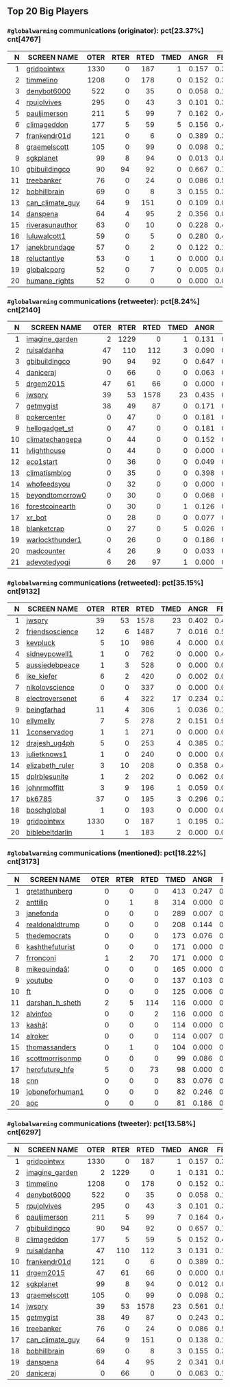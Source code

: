 ## Top 20 Big Players

### `#globalwarming` communications (**originator**): pct[23.37%] cnt[4767]

| N| SCREEN NAME                                              | OTER | RTER | RTED | TMED |  ANGR |  FEAR |  SAD  |  JOY  |NOTES|
|-:| -------------------------------------------------------- | ----:|-----:|-----:|-----:| -----:| -----:| -----:| -----:|-----|
| 1| [gridpointwx](https://twitter.com/gridpointwx)           | 1330 |    0 |  187 |    1 | 0.157 | 0.334 | 0.110 | 0.115 |     |
| 2| [timmelino](https://twitter.com/timmelino)               | 1208 |    0 |  178 |    0 | 0.152 | 0.323 | 0.102 | 0.107 |     |
| 3| [denybot6000](https://twitter.com/denybot6000)           |  522 |    0 |   35 |    0 | 0.058 | 0.182 | 0.074 | 0.219 |     |
| 4| [rpujolvives](https://twitter.com/rpujolvives)           |  295 |    0 |   43 |    3 | 0.101 | 0.300 | 0.172 | 0.213 |     |
| 5| [pauljimerson](https://twitter.com/pauljimerson)         |  211 |    5 |   99 |    7 | 0.162 | 0.433 | 0.356 | 0.275 |     |
| 6| [climageddon](https://twitter.com/climageddon)           |  177 |    5 |   59 |    5 | 0.156 | 0.431 | 0.363 | 0.263 |     |
| 7| [frankendr01d](https://twitter.com/frankendr01d)         |  121 |    0 |    6 |    0 | 0.389 | 0.392 | 0.291 | 0.189 |     |
| 8| [graemelscott](https://twitter.com/graemelscott)         |  105 |    0 |   99 |    0 | 0.098 | 0.247 | 0.104 | 0.169 |     |
| 9| [sgkplanet](https://twitter.com/sgkplanet)               |   99 |    8 |   94 |    0 | 0.013 | 0.008 | 0.000 | 0.005 |     |
|10| [gbibuildingco](https://twitter.com/gbibuildingco)       |   90 |   94 |   92 |    0 | 0.667 | 0.719 | 0.000 | 0.000 |     |
|11| [treebanker](https://twitter.com/treebanker)             |   76 |    0 |   24 |    0 | 0.086 | 0.567 | 0.052 | 0.000 |     |
|12| [bobhillbrain](https://twitter.com/bobhillbrain)         |   69 |    0 |    8 |    3 | 0.155 | 0.337 | 0.152 | 0.194 |     |
|13| [can_climate_guy](https://twitter.com/can_climate_guy)   |   64 |    9 |  151 |    0 | 0.109 | 0.098 | 0.073 | 0.044 |     |
|14| [danspena](https://twitter.com/danspena)                 |   64 |    4 |   95 |    2 | 0.356 | 0.000 | 0.209 | 0.000 |     |
|15| [riverasunauthor](https://twitter.com/riverasunauthor)   |   63 |    0 |   10 |    0 | 0.228 | 0.401 | 0.314 | 0.349 |     |
|16| [luluwalcott1](https://twitter.com/luluwalcott1)         |   59 |    0 |    5 |    0 | 0.280 | 0.479 | 0.221 | 0.131 |     |
|17| [janekbrundage](https://twitter.com/janekbrundage)       |   57 |    0 |    2 |    0 | 0.122 | 0.101 | 0.094 | 0.000 |     |
|18| [reluctantlye](https://twitter.com/reluctantlye)         |   53 |    0 |    1 |    0 | 0.000 | 0.010 | 0.189 | 0.157 |     |
|19| [globalcporg](https://twitter.com/globalcporg)           |   52 |    0 |    7 |    0 | 0.005 | 0.000 | 0.000 | 0.000 |     |
|20| [humane_rights](https://twitter.com/humane_rights)       |   52 |    0 |    0 |    0 | 0.000 | 0.025 | 0.000 | 0.015 |     |


### `#globalwarming` communications (**retweeter**): pct[8.24%] cnt[2140]

| N| SCREEN NAME                                              | OTER | RTER | RTED | TMED |  ANGR |  FEAR |  SAD  |  JOY  |NOTES|
|-:| -------------------------------------------------------- | ----:|-----:|-----:|-----:| -----:| -----:| -----:| -----:|-----|
| 1| [imagine_garden](https://twitter.com/imagine_garden)     |    2 | 1229 |    0 |    1 | 0.131 | 0.223 | 0.131 | 0.142 |     |
| 2| [ruisaldanha](https://twitter.com/ruisaldanha)           |   47 |  110 |  112 |    3 | 0.090 | 0.151 | 0.119 | 0.037 |     |
| 3| [gbibuildingco](https://twitter.com/gbibuildingco)       |   90 |   94 |   92 |    0 | 0.647 | 0.702 | 0.006 | 0.000 |     |
| 4| [daniceraj](https://twitter.com/daniceraj)               |    0 |   66 |    0 |    0 | 0.063 | 0.124 | 0.076 | 0.084 |     |
| 5| [drgem2015](https://twitter.com/drgem2015)               |   47 |   61 |   66 |    0 | 0.000 | 0.049 | 0.000 | 0.008 |     |
| 6| [jwspry](https://twitter.com/jwspry)                     |   39 |   53 | 1578 |   23 | 0.435 | 0.481 | 0.691 | 0.125 |     |
| 7| [getmygist](https://twitter.com/getmygist)               |   38 |   49 |   87 |    0 | 0.171 | 0.105 | 0.138 | 0.049 |     |
| 8| [pokercenter](https://twitter.com/pokercenter)           |    0 |   47 |    0 |    0 | 0.181 | 0.220 | 0.096 | 0.119 |     |
| 9| [hellogadget_st](https://twitter.com/hellogadget_st)     |    0 |   47 |    0 |    0 | 0.181 | 0.220 | 0.096 | 0.119 |     |
|10| [climatechangepa](https://twitter.com/climatechangepa)   |    0 |   44 |    0 |    0 | 0.152 | 0.218 | 0.131 | 0.079 |     |
|11| [lvlighthouse](https://twitter.com/lvlighthouse)         |    0 |   44 |    0 |    0 | 0.000 | 0.051 | 0.051 | 0.110 |     |
|12| [eco1start](https://twitter.com/eco1start)               |    0 |   36 |    0 |    0 | 0.049 | 0.106 | 0.073 | 0.141 |     |
|13| [climatismblog](https://twitter.com/climatismblog)       |    0 |   35 |    0 |    0 | 0.398 | 0.432 | 0.642 | 0.069 |     |
|14| [whofeedsyou](https://twitter.com/whofeedsyou)           |    0 |   32 |    0 |    0 | 0.000 | 0.041 | 0.070 | 0.151 |     |
|15| [beyondtomorrow0](https://twitter.com/beyondtomorrow0)   |    0 |   30 |    0 |    0 | 0.068 | 0.126 | 0.092 | 0.072 |     |
|16| [forestcoinearth](https://twitter.com/forestcoinearth)   |    0 |   30 |    0 |    1 | 0.126 | 0.169 | 0.111 | 0.069 |     |
|17| [xr_bot](https://twitter.com/xr_bot)                     |    0 |   28 |    0 |    0 | 0.077 | 0.108 | 0.154 | 0.225 |     |
|18| [blanketcrap](https://twitter.com/blanketcrap)           |    0 |   27 |    0 |    5 | 0.026 | 0.052 | 0.074 | 0.464 |     |
|19| [warlockthunder1](https://twitter.com/warlockthunder1)   |    0 |   26 |    0 |    0 | 0.186 | 0.000 | 0.109 | 0.000 |     |
|20| [madcounter](https://twitter.com/madcounter)             |    4 |   26 |    9 |    0 | 0.033 | 0.036 | 0.097 | 0.038 |     |
|21| [adevotedyogi](https://twitter.com/adevotedyogi)         |    6 |   26 |   97 |    1 | 0.000 | 0.043 | 0.043 | 0.120 |     |


### `#globalwarming` communications (**retweeted**): pct[35.15%] cnt[9132]

| N| SCREEN NAME                                              | OTER | RTER | RTED | TMED |  ANGR |  FEAR |  SAD  |  JOY  |NOTES|
|-:| -------------------------------------------------------- | ----:|-----:|-----:|-----:| -----:| -----:| -----:| -----:|-----|
| 1| [jwspry](https://twitter.com/jwspry)                     |   39 |   53 | 1578 |   23 | 0.402 | 0.406 | 0.597 | 0.132 |     |
| 2| [friendsoscience](https://twitter.com/friendsoscience)   |   12 |    6 | 1487 |    7 | 0.016 | 0.581 | 0.518 | 0.032 |     |
| 3| [kevpluck](https://twitter.com/kevpluck)                 |    5 |   10 |  986 |    4 | 0.000 | 0.000 | 0.000 | 0.000 |     |
| 4| [sidneypowell1](https://twitter.com/sidneypowell1)       |    1 |    0 |  762 |    0 | 0.000 | 0.466 | 0.621 | 0.000 |     |
| 5| [aussiedebpeace](https://twitter.com/aussiedebpeace)     |    1 |    3 |  528 |    0 | 0.000 | 0.000 | 0.000 | 0.000 |     |
| 6| [ike_kiefer](https://twitter.com/ike_kiefer)             |    6 |    2 |  420 |    0 | 0.002 | 0.008 | 0.003 | 0.012 |     |
| 7| [nikolovscience](https://twitter.com/nikolovscience)     |    0 |    0 |  337 |    0 | 0.000 | 0.000 | 0.000 | 0.000 |     |
| 8| [electroversenet](https://twitter.com/electroversenet)   |    6 |    4 |  322 |   17 | 0.234 | 0.388 | 0.005 | 0.095 |     |
| 9| [beingfarhad](https://twitter.com/beingfarhad)           |   11 |    4 |  306 |    1 | 0.036 | 0.109 | 0.046 | 0.044 |     |
|10| [ellymelly](https://twitter.com/ellymelly)               |    7 |    5 |  278 |    2 | 0.151 | 0.907 | 0.000 | 0.033 |     |
|11| [1conservadog](https://twitter.com/1conservadog)         |    1 |    1 |  271 |    0 | 0.000 | 0.000 | 0.000 | 0.000 |     |
|12| [drajesh_ug4ph](https://twitter.com/drajesh_ug4ph)       |    5 |    0 |  253 |    4 | 0.385 | 0.317 | 0.295 | 0.048 |     |
|13| [julietknows1](https://twitter.com/julietknows1)         |    1 |    0 |  240 |    0 | 0.000 | 0.000 | 0.000 | 0.000 |     |
|14| [elizabeth_ruler](https://twitter.com/elizabeth_ruler)   |    3 |   10 |  208 |    0 | 0.358 | 0.497 | 0.245 | 0.004 |     |
|15| [dplrblesunite](https://twitter.com/dplrblesunite)       |    1 |    2 |  202 |    0 | 0.062 | 0.000 | 0.000 | 0.000 |     |
|16| [johnrmoffitt](https://twitter.com/johnrmoffitt)         |    3 |    9 |  196 |    1 | 0.059 | 0.071 | 0.379 | 0.060 |     |
|17| [bk6785](https://twitter.com/bk6785)                     |   37 |    0 |  195 |    3 | 0.296 | 0.259 | 0.072 | 0.328 |     |
|18| [boschglobal](https://twitter.com/boschglobal)           |    1 |    0 |  193 |    0 | 0.000 | 0.000 | 0.000 | 0.000 |     |
|19| [gridpointwx](https://twitter.com/gridpointwx)           | 1330 |    0 |  187 |    1 | 0.195 | 0.381 | 0.113 | 0.110 |     |
|20| [biblebeltdarlin](https://twitter.com/biblebeltdarlin)   |    1 |    1 |  183 |    2 | 0.000 | 0.000 | 0.000 | 0.441 |     |


### `#globalwarming` communications (**mentioned**): pct[18.22%] cnt[3173]

| N| SCREEN NAME                                              | OTER | RTER | RTED | TMED |  ANGR |  FEAR |  SAD  |  JOY  |NOTES|
|-:| -------------------------------------------------------- | ----:|-----:|-----:|-----:| -----:| -----:| -----:| -----:|-----|
| 1| [gretathunberg](https://twitter.com/gretathunberg)       |    0 |    0 |    0 |  413 | 0.247 | 0.140 | 0.203 | 0.176 |     |
| 2| [anttilip](https://twitter.com/anttilip)                 |    0 |    1 |    8 |  314 | 0.000 | 0.000 | 0.000 | 0.000 |     |
| 3| [janefonda](https://twitter.com/janefonda)               |    0 |    0 |    0 |  289 | 0.007 | 0.010 | 0.008 | 0.018 |     |
| 4| [realdonaldtrump](https://twitter.com/realdonaldtrump)   |    0 |    0 |    0 |  208 | 0.144 | 0.169 | 0.186 | 0.148 |     |
| 5| [thedemocrats](https://twitter.com/thedemocrats)         |    0 |    0 |    0 |  173 | 0.076 | 0.093 | 0.060 | 0.477 |     |
| 6| [kashthefuturist](https://twitter.com/kashthefuturist)   |    0 |    0 |    0 |  171 | 0.000 | 0.000 | 0.000 | 0.000 |     |
| 7| [frronconi](https://twitter.com/frronconi)               |    1 |    2 |   70 |  171 | 0.000 | 0.000 | 0.000 | 0.000 |     |
| 8| [mikequindaâ¦](https://twitter.com/mikequindaâ¦)       |    0 |    0 |    0 |  165 | 0.000 | 0.000 | 0.000 | 0.000 |     |
| 9| [youtube](https://twitter.com/youtube)                   |    0 |    0 |    0 |  137 | 0.103 | 0.201 | 0.129 | 0.079 |     |
|10| [ft](https://twitter.com/ft)                             |    0 |    0 |    0 |  125 | 0.006 | 0.013 | 0.009 | 0.004 |     |
|11| [darshan_h_sheth](https://twitter.com/darshan_h_sheth)   |    2 |    5 |  114 |  116 | 0.000 | 0.000 | 0.000 | 0.000 |     |
|12| [alvinfoo](https://twitter.com/alvinfoo)                 |    0 |    0 |    2 |  116 | 0.000 | 0.000 | 0.000 | 0.000 |     |
|13| [kashâ¦](https://twitter.com/kashâ¦)                   |    0 |    0 |    0 |  114 | 0.000 | 0.000 | 0.000 | 0.000 |     |
|14| [alroker](https://twitter.com/alroker)                   |    0 |    0 |    0 |  114 | 0.007 | 0.033 | 0.029 | 0.024 |     |
|15| [thomassanders](https://twitter.com/thomassanders)       |    0 |    1 |    0 |  104 | 0.000 | 0.000 | 0.000 | 0.000 |     |
|16| [scottmorrisonmp](https://twitter.com/scottmorrisonmp)   |    0 |    0 |    0 |   99 | 0.086 | 0.105 | 0.126 | 0.532 |     |
|17| [herofuture_hfe](https://twitter.com/herofuture_hfe)     |    5 |    0 |   73 |   98 | 0.000 | 0.000 | 0.000 | 0.163 |     |
|18| [cnn](https://twitter.com/cnn)                           |    0 |    0 |    0 |   83 | 0.076 | 0.150 | 0.172 | 0.161 |     |
|19| [joboneforhuman1](https://twitter.com/joboneforhuman1)   |    0 |    0 |    0 |   82 | 0.246 | 0.655 | 0.564 | 0.306 |     |
|20| [aoc](https://twitter.com/aoc)                           |    0 |    0 |    0 |   81 | 0.186 | 0.276 | 0.193 | 0.167 |     |


### `#globalwarming` communications (**tweeter**): pct[13.58%] cnt[6297]

| N| SCREEN NAME                                              | OTER | RTER | RTED | TMED |  ANGR |  FEAR |  SAD  |  JOY  |NOTES|
|-:| -------------------------------------------------------- | ----:|-----:|-----:|-----:| -----:| -----:| -----:| -----:|-----|
| 1| [gridpointwx](https://twitter.com/gridpointwx)           | 1330 |    0 |  187 |    1 | 0.157 | 0.334 | 0.110 | 0.115 |     |
| 2| [imagine_garden](https://twitter.com/imagine_garden)     |    2 | 1229 |    0 |    1 | 0.131 | 0.223 | 0.131 | 0.142 |     |
| 3| [timmelino](https://twitter.com/timmelino)               | 1208 |    0 |  178 |    0 | 0.152 | 0.323 | 0.102 | 0.107 |     |
| 4| [denybot6000](https://twitter.com/denybot6000)           |  522 |    0 |   35 |    0 | 0.058 | 0.182 | 0.074 | 0.219 |     |
| 5| [rpujolvives](https://twitter.com/rpujolvives)           |  295 |    0 |   43 |    3 | 0.101 | 0.300 | 0.172 | 0.213 |     |
| 6| [pauljimerson](https://twitter.com/pauljimerson)         |  211 |    5 |   99 |    7 | 0.164 | 0.433 | 0.356 | 0.271 |     |
| 7| [gbibuildingco](https://twitter.com/gbibuildingco)       |   90 |   94 |   92 |    0 | 0.657 | 0.710 | 0.003 | 0.000 |     |
| 8| [climageddon](https://twitter.com/climageddon)           |  177 |    5 |   59 |    5 | 0.152 | 0.436 | 0.370 | 0.257 |     |
| 9| [ruisaldanha](https://twitter.com/ruisaldanha)           |   47 |  110 |  112 |    3 | 0.131 | 0.195 | 0.165 | 0.026 |     |
|10| [frankendr01d](https://twitter.com/frankendr01d)         |  121 |    0 |    6 |    0 | 0.389 | 0.392 | 0.291 | 0.189 |     |
|11| [drgem2015](https://twitter.com/drgem2015)               |   47 |   61 |   66 |    0 | 0.000 | 0.029 | 0.000 | 0.006 |     |
|12| [sgkplanet](https://twitter.com/sgkplanet)               |   99 |    8 |   94 |    0 | 0.012 | 0.012 | 0.004 | 0.010 |     |
|13| [graemelscott](https://twitter.com/graemelscott)         |  105 |    0 |   99 |    0 | 0.098 | 0.247 | 0.104 | 0.169 |     |
|14| [jwspry](https://twitter.com/jwspry)                     |   39 |   53 | 1578 |   23 | 0.561 | 0.553 | 0.700 | 0.210 |     |
|15| [getmygist](https://twitter.com/getmygist)               |   38 |   49 |   87 |    0 | 0.243 | 0.206 | 0.240 | 0.092 |     |
|16| [treebanker](https://twitter.com/treebanker)             |   76 |    0 |   24 |    0 | 0.086 | 0.567 | 0.052 | 0.000 |     |
|17| [can_climate_guy](https://twitter.com/can_climate_guy)   |   64 |    9 |  151 |    0 | 0.138 | 0.137 | 0.094 | 0.054 |     |
|18| [bobhillbrain](https://twitter.com/bobhillbrain)         |   69 |    0 |    8 |    3 | 0.155 | 0.337 | 0.152 | 0.194 |     |
|19| [danspena](https://twitter.com/danspena)                 |   64 |    4 |   95 |    2 | 0.341 | 0.003 | 0.197 | 0.023 |     |
|20| [daniceraj](https://twitter.com/daniceraj)               |    0 |   66 |    0 |    0 | 0.063 | 0.124 | 0.076 | 0.084 |     |

